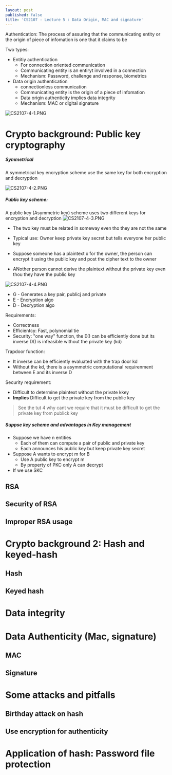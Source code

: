 ```yaml
---
layout: post
published: false
title: 'CS2107 - Lecture 5 : Data Origin, MAC and signature'
---
```

Authentication: The process of assuring that the communicating entity or the origin of piece of infomation is one that it claims to be

Two types:
- Entitiy authentication
	- For connection oriented communication
    - Communicating entity is an entiryt involved in a connection
    - Mechanism: Password, challenge and response, biometrics
- Data origin authentication
	- connectionless communication
    - Communicating entity is the origin of a piece of infomation
    - Data origin authenticity implies data integrity
    - Mechanism: MAC or digital signature

![CS2107-4-1.PNG]({{site.baseurl}}/img/CS2107-4-1.PNG)


# Crypto background: Public key cryptography

##### Symmetrical
A symmetrical key encryption scheme use the same key for both encryption and decryption

![CS2107-4-2.PNG]({{site.baseurl}}/img/CS2107-4-2.PNG)

##### Public key scheme:
A public key (Asymmetric key) scheme uses two different keys for encryption and decryption
![CS2107-4-3.PNG]({{site.baseurl}}/img/CS2107-4-3.PNG)

- The two key must be related in someway even tho they are not the same


- Typical use: Owner keep private key secret but tells everyone her public key
- Suppose someone has a plaintext x for the owner, the person can encrypt it using the public key and post the cipher text to the owner
- ANother person cannot derive the plaintext without the private key even thou they have the public key

![CS2107-4-4.PNG]({{site.baseurl}}/img/CS2107-4-4.PNG)

- G - Generates a key pair, publicj and private
- E - Encryption algo
- D - Decryption algo


Requirements:
- Correctness
- Efficientcy: Fast, polynomial tie
- Security: "one way" function, the E() can be efficiently done but its inverse D() is infeasible without the private key (kd)


Trapdoor function:
- It inverse can be efficiently evaluated with the trap door kd
- Without the kd, there is a asymmetric computational requirenment between E and its inverse D

Security requirement:
- Difficult to determine plaintext without the private kkey
- **Implies** Difficult to get the private key from the public key

> See the tut 4 why cant we require that it must be difficult to get the private key from publick key


##### Suppse key scheme and advantages in Key management
- Suppose we have n entities
	- Each of them can compute a pair of public and private key
    - Each announces his public key but keep private key secret
- Suppose A wants to encrypt m for B
	- Use A public key to encrypt  m
    - By property of PKC only A can decrypt
- If we use SKC


## RSA
## Security of RSA
## Improper RSA usage

# Crypto background 2: Hash and keyed-hash
## Hash 
## Keyed hash


# Data integrity

# Data Authenticity (Mac, signature)
## MAC
## Signature

# Some attacks and pitfalls
## Birthday attack on hash
## Use encryption for authenticity
# Application of hash: Password file protection 
